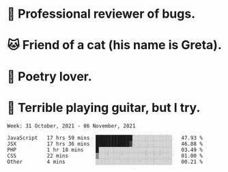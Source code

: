 # 🐛 Professional reviewer of bugs.
# 🐱 Friend of a cat (his name is Greta).
# 📜 Poetry lover.
# 🎸 Terrible playing guitar, but I try.

<!--START_SECTION:waka-->
```text
Week: 31 October, 2021 - 06 November, 2021

JavaScript   17 hrs 59 mins  ████████████░░░░░░░░░░░░░   47.93 % 
JSX          17 hrs 36 mins  ███████████▓░░░░░░░░░░░░░   46.88 % 
PHP          1 hr 18 mins    █░░░░░░░░░░░░░░░░░░░░░░░░   03.49 % 
CSS          22 mins         ▒░░░░░░░░░░░░░░░░░░░░░░░░   01.00 % 
Other        4 mins          ░░░░░░░░░░░░░░░░░░░░░░░░░   00.21 % 
```
<!--END_SECTION:waka-->
